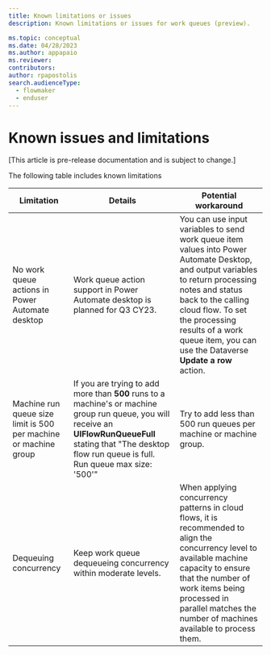 ```yaml
---
title: Known limitations or issues 
description: Known limitations or issues for work queues (preview).

ms.topic: conceptual
ms.date: 04/28/2023
ms.author: appapaio
ms.reviewer: 
contributors:
author: rpapostolis
search.audienceType: 
  - flowmaker
  - enduser
---
```


# Known issues and limitations

[This article is pre-release documentation and is subject to change.]

The following table includes known limitations

| **Limitation** | **Details** | **Potential workaround**
|-------------------------|-------------------------|-------------------------|
| No work queue actions in Power Automate desktop | Work queue action support in Power Automate desktop is planned for Q3 CY23. | You can use input variables to send work queue item values into Power Automate Desktop, and output variables to return processing notes and status back to the calling cloud flow. To set the processing results of a work queue item, you can use the Dataverse **Update a row** action.
| Machine run queue size limit is 500 per machine or machine group | If you are trying to add more than **500** runs to a machine's or machine group run queue, you will receive an **UIFlowRunQueueFull** stating that "The desktop flow run queue is full. Run queue max size: '500'" | Try to add less than 500 run queues per machine or machine group.
| Dequeuing concurrency | Keep work queue dequeueing concurrency within moderate levels. | When applying concurrency patterns in cloud flows, it is recommended to align the concurrency level to available machine capacity to ensure that the number of work items being processed in parallel matches the number of machines available to process them. |
